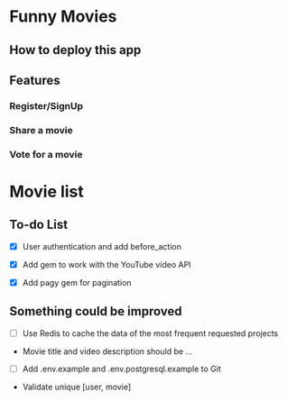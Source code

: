 # Funny Movies

## How to deploy this app

## Features
### Register/SignUp

### Share a movie


### Vote for a movie


# Movie list

## To-do List
- [x] User authentication and add before_action
- [x] Add gem to work with the YouTube video API
- [x] Add pagy gem for pagination


## Something could be improved
- [ ] Use Redis to cache the data of the most frequent requested projects
- Movie title and video description should be ...

- [ ] Add .env.example and .env.postgresql.example to Git
- Validate unique [user, movie]
